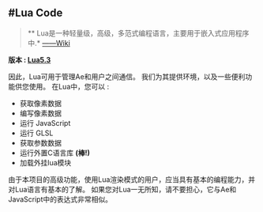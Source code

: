 #Lua Code
---

>** Lua是一种轻量级，高级，多范式编程语言，主要用于嵌入式应用程序中.* [——Wiki](https://en.wikipedia.org/wiki/Lua_(programming_language))

**版本 : [Lua5.3](https://www.lua.org/manual/5.3/)**

因此，Lua可用于管理Ae和用户之间通信。 我们为其提供环境，以及一些便利功能供您使用。 在Lua中，您可以 : 
- 获取像素数据
- 编写像素数据
- 运行 JavaScript
- 运行 GLSL
- 获取参数数据
- 运行外置C语言库 **(棒!)**
- 加载外挂lua模块

由于本项目的高级功能，使用Lua渲染模式的用户，应当具有基本的编程能力，并对Lua语言有基本的了解。 如果您对Lua一无所知，请不要担心，它与Ae和JavaScript中的表达式非常相似。